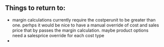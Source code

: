 ## Things to return to:

- margin calculations currently require the costperunit to be greater than one. perhps it would be nice to have a manual override of
  cost and sales price that by passes the margin calculation. maybe product options need a salesprice override for each cost type
-

##
